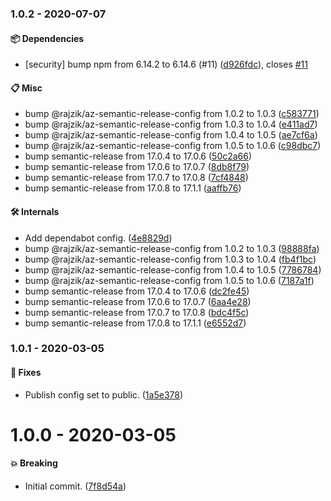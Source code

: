 ### 1.0.2 - 2020-07-07

#### 📦 Dependencies

- [security] bump npm from 6.14.2 to 6.14.6 (#11) ([d926fdc](https://github.com/rajzik/conventional-changelog-lint-config-beemo/commit/d926fdc)), closes [#11](https://github.com/rajzik/conventional-changelog-lint-config-beemo/issues/11)

#### 📋 Misc

- bump @rajzik/az-semantic-release-config from 1.0.2 to 1.0.3 ([c583771](https://github.com/rajzik/conventional-changelog-lint-config-beemo/commit/c583771))
- bump @rajzik/az-semantic-release-config from 1.0.3 to 1.0.4 ([e411ad7](https://github.com/rajzik/conventional-changelog-lint-config-beemo/commit/e411ad7))
- bump @rajzik/az-semantic-release-config from 1.0.4 to 1.0.5 ([ae7cf6a](https://github.com/rajzik/conventional-changelog-lint-config-beemo/commit/ae7cf6a))
- bump @rajzik/az-semantic-release-config from 1.0.5 to 1.0.6 ([c98dbc7](https://github.com/rajzik/conventional-changelog-lint-config-beemo/commit/c98dbc7))
- bump semantic-release from 17.0.4 to 17.0.6 ([50c2a66](https://github.com/rajzik/conventional-changelog-lint-config-beemo/commit/50c2a66))
- bump semantic-release from 17.0.6 to 17.0.7 ([8db8f79](https://github.com/rajzik/conventional-changelog-lint-config-beemo/commit/8db8f79))
- bump semantic-release from 17.0.7 to 17.0.8 ([7cf4848](https://github.com/rajzik/conventional-changelog-lint-config-beemo/commit/7cf4848))
- bump semantic-release from 17.0.8 to 17.1.1 ([aaffb76](https://github.com/rajzik/conventional-changelog-lint-config-beemo/commit/aaffb76))

#### 🛠 Internals

- Add dependabot config. ([4e8829d](https://github.com/rajzik/conventional-changelog-lint-config-beemo/commit/4e8829d))
- bump @rajzik/az-semantic-release-config from 1.0.2 to 1.0.3 ([98888fa](https://github.com/rajzik/conventional-changelog-lint-config-beemo/commit/98888fa))
- bump @rajzik/az-semantic-release-config from 1.0.3 to 1.0.4 ([fb4f1bc](https://github.com/rajzik/conventional-changelog-lint-config-beemo/commit/fb4f1bc))
- bump @rajzik/az-semantic-release-config from 1.0.4 to 1.0.5 ([7786784](https://github.com/rajzik/conventional-changelog-lint-config-beemo/commit/7786784))
- bump @rajzik/az-semantic-release-config from 1.0.5 to 1.0.6 ([7187a1f](https://github.com/rajzik/conventional-changelog-lint-config-beemo/commit/7187a1f))
- bump semantic-release from 17.0.4 to 17.0.6 ([dc2fe45](https://github.com/rajzik/conventional-changelog-lint-config-beemo/commit/dc2fe45))
- bump semantic-release from 17.0.6 to 17.0.7 ([6aa4e28](https://github.com/rajzik/conventional-changelog-lint-config-beemo/commit/6aa4e28))
- bump semantic-release from 17.0.7 to 17.0.8 ([bdc4f5c](https://github.com/rajzik/conventional-changelog-lint-config-beemo/commit/bdc4f5c))
- bump semantic-release from 17.0.8 to 17.1.1 ([e6552d7](https://github.com/rajzik/conventional-changelog-lint-config-beemo/commit/e6552d7))

### 1.0.1 - 2020-03-05

#### 🐞 Fixes

- Publish config set to public. ([1a5e378](https://github.com/rajzik/conventional-changelog-lint-config-beemo/commit/1a5e378))

# 1.0.0 - 2020-03-05

#### 💥 Breaking

- Initial commit. ([7f8d54a](https://github.com/rajzik/conventional-changelog-lint-config-beemo/commit/7f8d54a))
